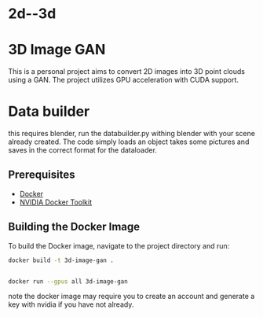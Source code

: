 # 2d--3d

# 3D Image GAN

This is a personal project aims to convert 2D images into 3D point clouds using a GAN. The project utilizes GPU acceleration with CUDA support.


# Data builder

this requires blender, run the databuilder.py withing blender with your scene already created. The code simply loads an object takes some pictures and saves in the correct format for the dataloader.

## Prerequisites

- [Docker](https://www.docker.com/products/docker-desktop)
- [NVIDIA Docker Toolkit](https://github.com/NVIDIA/nvidia-docker)

## Building the Docker Image

To build the Docker image, navigate to the project directory and run:

```bash
docker build -t 3d-image-gan .


docker run --gpus all 3d-image-gan

```
note the docker image may require you to create an account and generate a key with nvidia if you have not already. 

